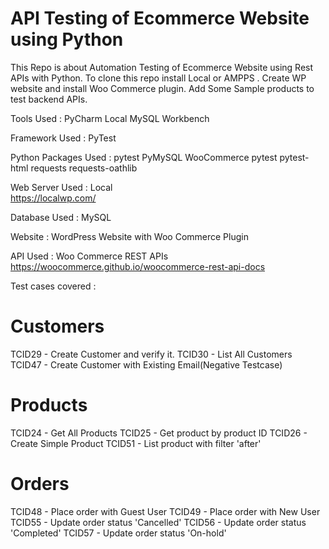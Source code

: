 # API Testing of Ecommerce Website using Python
This Repo is about Automation Testing of Ecommerce Website using Rest APIs with Python. To clone this repo install Local or AMPPS .
Create WP website and install Woo Commerce plugin. Add Some Sample products to test backend APIs.

Tools Used : PyCharm
			 Local
			 MySQL Workbench

Framework Used : PyTest

Python Packages Used : pytest
                       PyMySQL
                       WooCommerce
                       pytest
                       pytest-html
                       requests
                       requests-oathlib
                       
Web Server Used : Local   
                  https://localwp.com/
                  
Database Used : MySQL

Website : WordPress Website with Woo Commerce Plugin

API Used : Woo Commerce REST APIs
           https://woocommerce.github.io/woocommerce-rest-api-docs
           
Test cases covered :
# Customers
TCID29 - Create Customer and verify it.
TCID30 - List All Customers
TCID47 - Create Customer with Existing Email(Negative Testcase)
# Products 
TCID24 - Get All Products
TCID25 - Get product by product ID
TCID26 - Create Simple Product
TCID51 - List product with filter 'after'
# Orders 
TCID48 - Place order with Guest User
TCID49 - Place order with New User
TCID55 - Update order status 'Cancelled'
TCID56 - Update order status 'Completed'
TCID57 - Update order status 'On-hold'




